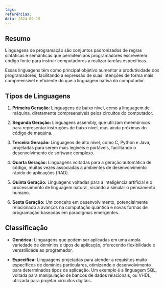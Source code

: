 ```yaml
---
tags: 
referências: 
data: 2024-02-19
---
```

## Resumo

Linguagens de programação são conjuntos padronizados de regras sintáticas e semânticas que permitem aos programadores escreverem código fonte para instruir computadores a realizar tarefas específicas.

Essas linguagens têm como principal objetivo aumentar a produtividade dos programadores, facilitando a expressão de suas intenções de forma mais compreensível e eficiente do que a linguagem nativa do computador.

## Tipos de Linguagens

1. **Primeira Geração:** Linguagens de baixo nível, como a linguagem de máquina, diretamente compreensíveis pelos circuitos do computador.
   
2. **Segunda Geração:** Linguagens assembly, que utilizam mnemônicos para representar instruções de baixo nível, mas ainda próximas do código de máquina.
   
3. **Terceira Geração:** Linguagens de alto nível, como C, Python e Java, projetadas para serem mais legíveis e portáveis, facilitando o desenvolvimento de software complexo.
   
4. **Quarta Geração:** Linguagens voltadas para a geração automática de código, muitas vezes associadas a ambientes de desenvolvimento rápido de aplicações (RAD).
   
5. **Quinta Geração:** Linguagens voltadas para a inteligência artificial e o processamento de linguagem natural, visando a simular o pensamento humano.
   
6. **Sexta Geração:** Um conceito em desenvolvimento, potencialmente relacionado a avanços na computação quântica e novas formas de programação baseadas em paradigmas emergentes.

## Classificação

- **Genérica:** Linguagens que podem ser aplicadas em uma ampla variedade de domínios e tipos de aplicação, oferecendo flexibilidade e versatilidade ao programador.

- **Específica:** Linguagens projetadas para atender a requisitos muito específicos de domínios particulares, otimizando o desenvolvimento para determinados tipos de aplicação. Um exemplo é a linguagem SQL, voltada para manipulação de bancos de dados relacionais, ou VHDL, utilizada para projetar circuitos digitais.
